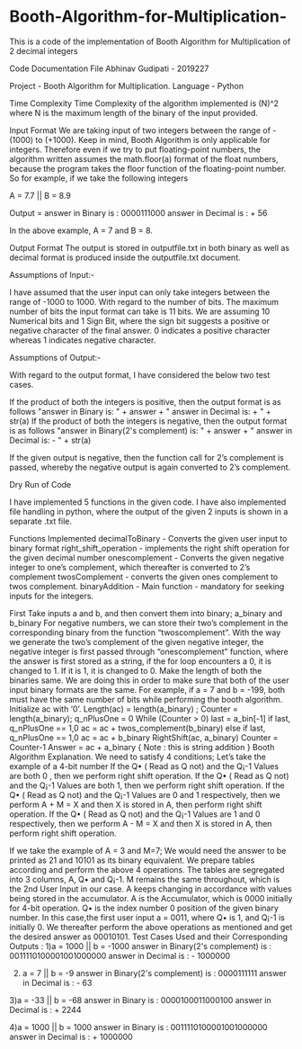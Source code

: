 # Booth-Algorithm-for-Multiplication-
This is a code of the implementation of Booth Algorithm for Multiplication of 2 decimal integers


Code Documentation File
Abhinav Gudipati - 2019227

Project - Booth Algorithm for Multiplication. 
Language - Python 

Time Complexity
Time Complexity of the algorithm implemented is (N)^2 where N is the maximum length of the binary of the input provided. 

Input Format
We are taking input of two integers between the range of -(1000) to (+1000). Keep in mind, Booth Algorithm is only applicable for integers. Therefore even if we try to put floating-point numbers, the algorithm written assumes the math.floor(a) format of the float numbers, because the program takes the floor function of the floating-point number. So for example, if we take the following integers 

A = 7.7 || B = 8.9

Output = answer in Binary is : 0000111000 answer in Decimal is : + 56

In the above example, A = 7 and B = 8.

Output Format
The output is stored in outputfile.txt in both binary as well as decimal format is produced inside the outputfile.txt document. 

Assumptions of Input:-

I have assumed that the user input can only take integers between the range of -1000 to 1000. With regard to the number of bits. The maximum number of bits the input format can take is 11 bits. We are assuming 10 Numerical bits and 1 Sign Bit, where the sign bit suggests a positive or negative character of the final answer. 0 indicates a positive character whereas 1 indicates negative character. 


Assumptions of Output:-

With regard to the output format, I have considered the below two test cases. 

If the product of both the integers is positive, then the output format is as follows "answer in Binary is: " + answer + " answer in Decimal is: + " + str(a) 
If the product of both the integers is negative, then the output format is as follows "answer in Binary(2's complement) is: " + answer + " answer in Decimal is: - " + str(a)

If the given output is negative, then the function call for 2’s complement is passed, whereby the negative output is again converted to 2’s complement. 

Dry Run of Code

I have implemented 5 functions in the given code. I have also implemented file handling in python, where the output of the given 2 inputs is shown in a separate .txt file.

Functions Implemented 
decimalToBinary - Converts the given user input to binary format
right_shift_operation - implements the right shift operation for the given decimal number 
onescomplement - Converts the given negative integer to one’s complement, which thereafter is converted to 2’s complement
twosComplement - converts the given ones complement to twos complement. 
binaryAddition - 
Main function - mandatory for seeking inputs for the integers.

First Take inputs a and b, and then convert them into binary;                            a_binary and b_binary
For negative numbers, we can store their two’s complement in the corresponding binary from the function “twoscomplement”.
With the way we generate the two’s complement of the given negative integer, the negative integer is first passed through “onescomplement” function, where the answer is first stored as a string, if the for loop encounters a 0, it is changed to 1. If it is 1, it is changed to 0.
Make the length of both the binaries same. We are doing this in order to make sure that both of the user input binary formats are the same. For example, if a = 7 and b = -199, both must have the same number of bits while performing the booth algorithm. 
Initialize ac with ‘0’. Length(ac) = length(a_binary) ; Counter = length(a_binary); q_nPlusOne = 0
While (Counter > 0)
last = a_bin[-1]
if last, q_nPlusOne == 1,0
ac = ac + twos_complement(b_binary)
else if last, q_nPlusOne == 1,0
ac = ac + b_binary
RightShift(ac, a_binary)
Counter = Counter-1
Answer = ac + a_binary { Note : this is string addition }
Booth Algorithm Explanation. 
We need to satisfy 4 conditions; Let’s take the example of a 4-bit number 
If the Q• ( Read as Q not) and the Q¡-1 Values are both 0 , then we perform right shift operation.
If the Q• ( Read as Q not) and the Q¡-1 Values are both 1, then we perform right shift operation.
If the Q• ( Read as Q not) and the Q¡-1 Values are 0 and 1 respectively, then we perform A + M = X and then X is stored in A,  then perform right shift operation.
If the Q• ( Read as Q not) and the Q¡-1 Values are 1 and 0 respectively, then we perform A - M = X and then X is stored in A,  then perform right shift operation.

If we take the example of A = 3 and M=7; We would need the answer to be printed as 21 and 10101 as its binary equivalent. 
We prepare tables according and perform the above 4 operations.  The tables are segregated into 3 columns, A, Q• and Q¡-1. M remains the same throughout, which is the 2nd User Input in our case. A keeps changing in accordance with values being stored in the accumulator.
A is the Accumulator, which is 0000 initially for 4-bit operation. 
Q• is the index number 0 position of the given binary number. In this case,the first user input a = 0011, where Q• is 1, and Q¡-1 is initially 0. We thereafter perform the above operations as mentioned and get the desired answer as 00010101.
Test Cases Used and their Corresponding Outputs :
1)a = 1000 || b = -1000 
answer in Binary(2's complement) is : 0011110100001001000000 
answer in Decimal is : - 1000000

2) a = 7 || b = -9
answer in Binary(2's complement) is : 0000111111
answer in Decimal is : - 63

3)a = -33 || b = -68
answer in Binary is : 0000100011000100
answer in Decimal is : + 2244


4)a = 1000 || b = 1000
answer in Binary is : 0011110100001001000000 
answer in Decimal is : + 1000000
